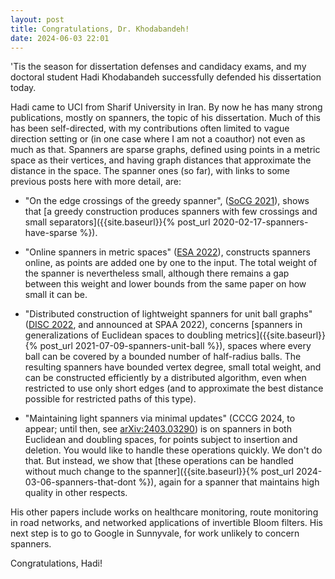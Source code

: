 ```yaml
---
layout: post
title: Congratulations, Dr. Khodabandeh!
date: 2024-06-03 22:01
---
```

'Tis the season for dissertation defenses and candidacy exams, and my doctoral student Hadi Khodabandeh successfully defended his dissertation today.

Hadi came to UCI from Sharif University in Iran. By now he has many strong publications, mostly on spanners, the topic of his dissertation. Much of this has been self-directed, with my contributions often limited to vague direction setting or (in one case where I am not a coauthor) not even as much as that. Spanners are sparse graphs, defined using points in a metric space as their vertices, and having graph distances that approximate the distance in the space. The spanner ones (so far), with links to some previous posts here with more detail, are:

* "On the edge crossings of the greedy spanner", ([SoCG 2021](https://doi.org/10.4230/LIPIcs.SoCG.2021.33)), shows that [a greedy construction produces spanners with few crossings and small separators]({{site.baseurl}}{% post_url 2020-02-17-spanners-have-sparse %}).

* "Online spanners in metric spaces" ([ESA 2022](https://doi.org/10.4230/LIPIcs.ESA.2022.18)), constructs spanners online, as points are added one by one to the input. The total weight of the spanner is nevertheless small, although there remains a gap between this weight and lower bounds from the same paper on how small it can be.

* "Distributed construction of lightweight spanners for unit ball graphs" ([DISC 2022](https://doi.org/10.4230/LIPIcs.DISC.2022.21), and announced at SPAA 2022), concerns [spanners in generalizations of Euclidean spaces to doubling metrics]({{site.baseurl}}{% post_url 2021-07-09-spanners-unit-ball %}), spaces where every ball can be covered by a bounded number of half-radius balls. The resulting spanners have bounded vertex degree, small total weight, and can be constructed efficiently by a distributed algorithm, even when restricted to use only short edges (and to approximate the best distance possible for restricted paths of this type).

* "Maintaining light spanners via minimal updates" (CCCG 2024, to appear; until then, see [arXiv:2403.03290](https://arxiv.org/abs/2403.03290)) is on spanners in both Euclidean and doubling spaces, for points subject to insertion and deletion. You would like to handle these operations quickly. We don't do that. But instead, we show that [these operations can be handled without much change to the spanner]({{site.baseurl}}{% post_url 2024-03-06-spanners-that-dont %}), again for a spanner that maintains high quality in other respects.

His other papers include works on healthcare monitoring, route monitoring in road networks, and networked applications of invertible Bloom filters. His next step is to go to Google in Sunnyvale, for work unlikely to concern spanners.

Congratulations, Hadi!